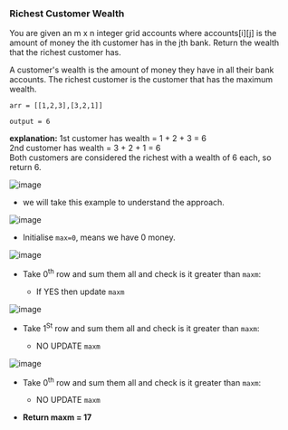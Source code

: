 ### Richest Customer Wealth

You are given an m x n integer grid accounts where accounts[i][j] is the amount of money the i​​​​​​​​​​​th​​​​ customer has in the j​​​​​​​​​​​th​​​​ bank. Return the wealth that the richest customer has.

A customer's wealth is the amount of money they have in all their bank accounts. The richest customer is the customer that has the maximum wealth.


`arr = [[1,2,3],[3,2,1]]`

`output = 6` 

__explanation:__
1st customer has wealth = 1 + 2 + 3 = 6<br>
2nd customer has wealth = 3 + 2 + 1 = 6<br>
Both customers are considered the richest with a wealth of 6 each, so return 6.<br>
 

![image](link)

- we will take this example to understand the approach.

![image](link)

- Initialise `max=0`, means we have 0 money.

![image](link)

- Take 0<sup>th</sup> row and sum them all and check is it greater than `maxm`:
	
	- If YES then update `maxm`

![image](link)

- Take 1<sup>St</sup> row and sum them all and check is it greater than `maxm`:
	
	- NO UPDATE `maxm` 

![image](link)

- Take 0<sup>th</sup> row and sum them all and check is it greater than `maxm`:
	
	- NO UPDATE `maxm`

- __Return maxm = 17__
 




